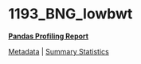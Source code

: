 # 1193_BNG_lowbwt

[**Pandas Profiling Report**](../docs_sources/profile/1193_BNG_lowbwt.html)

[Metadata](metadata.yaml) | [Summary Statistics](summary_stats.csv)

